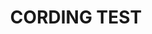 ---
layout: list
title: CORDING TEST
slug: cordingTest
description: >
  Cording Test
sitemap: true
---